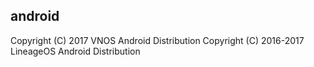 android
-------
Copyright (C) 2017 VNOS Android Distribution
Copyright (C) 2016-2017 LineageOS Android Distribution
